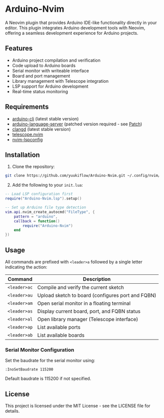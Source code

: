 # Arduino-Nvim

A Neovim plugin that provides Arduino IDE-like functionality directly in your editor. This plugin integrates Arduino development tools with Neovim, offering a seamless development experience for Arduino projects.

## Features

- Arduino project compilation and verification
- Code upload to Arduino boards
- Serial monitor with writeable interface
- Board and port management
- Library management with Telescope integration
- LSP support for Arduino development
- Real-time status monitoring

## Requirements

- [arduino-cli](https://arduino.github.io/arduino-cli/) (latest stable version)
- [arduino-language-server](https://github.com/arduino/arduino-language-server) (patched version required - see [Patch](https://github.com/arduino/arduino-language-server/issues/187#issuecomment-2241641098))
- [clangd](https://clangd.llvm.org/) (latest stable version)
- [telescope.nvim](https://github.com/nvim-telescope/telescope.nvim)
- [nvim-lspconfig](https://github.com/neovim/nvim-lspconfig)

## Installation

1. Clone the repository:
```sh
git clone https://github.com/yuukiflow/Arduino-Nvim.git ~/.config/nvim/lua/Arduino-Nvim
```

2. Add the following to your `init.lua`:
```lua
-- Load LSP configuration first
require("Arduino-Nvim.lsp").setup()

-- Set up Arduino file type detection
vim.api.nvim_create_autocmd("FileType", {
    pattern = "arduino",
    callback = function()
        require("Arduino-Nvim")
    end
})
```

## Usage

All commands are prefixed with `<leader>a` followed by a single letter indicating the action:

| Command | Description |
|---------|-------------|
| `<leader>ac` | Compile and verify the current sketch |
| `<leader>au` | Upload sketch to board (configures port and FQBN) |
| `<leader>am` | Open serial monitor in a floating terminal |
| `<leader>as` | Display current board, port, and FQBN status |
| `<leader>al` | Open library manager (Telescope interface) |
| `<leader>ap` | List available ports |
| `<leader>ab` | List available boards |

### Serial Monitor Configuration

Set the baudrate for the serial monitor using:
```
:InoSetBaudrate 115200
```
Default baudrate is 115200 if not specified.


## License

This project is licensed under the MIT License - see the LICENSE file for details.
